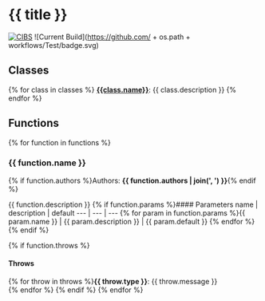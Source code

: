# {{ title }}

[![CIBS](https://img.shields.io/badge/CIBS-Okstate-orange)](https://ceat.okstate.edu/mae/research/cibs/)
![Current Build](https://github.com/ + os.path + workflows/Test/badge.svg)

## Classes
{% for class in classes %}
**[{{class.name}}]({{class.href}})**: {{ class.description }}
{% endfor %}

## Functions
{% for function in functions %}
### {{ function.name }}
{% if function.authors %}Authors: **{{ function.authors | join(', ') }}**{% endif %}

{{ function.description }}
{% if function.params %}#### Parameters
name | description | default
--- | --- | ---
{% for param in function.params %}{{ param.name }} | {{ param.description }} | {{ param.default }}
{% endfor %}
{% endif %}

{% if function.throws %}
#### Throws
{% for throw in throws %}**{{ throw.type }}**: {{ throw.message }}  
{% endfor %}
{% endif %}
{% endfor %}

